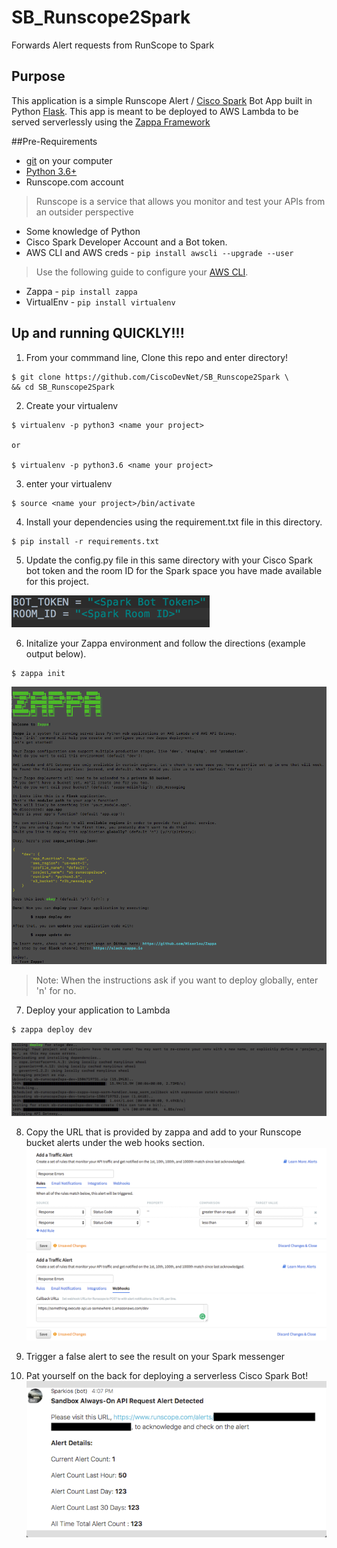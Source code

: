 # SB_Runscope2Spark
Forwards Alert requests from RunScope to Spark

## Purpose

This application is a simple Runscope Alert / [Cisco Spark](https://developer.ciscospark.com/) Bot App built in Python [Flask](http://flask.pocoo.org/). This app is meant to be deployed to AWS Lambda to be served serverlessly using the [Zappa Framework](https://github.com/Miserlou/Zappa)

##Pre-Requirements

* [git](https://git-scm.com/downloads) on your computer
* [Python 3.6+](https://www.python.org/downloads/)
* Runscope.com account
> Runscope is a service that allows you monitor and test your APIs from an outsider perspective
* Some knowledge of Python
* Cisco Spark Developer Account and a Bot token.
* AWS CLI and AWS creds - `pip install awscli --upgrade --user`
> Use the following guide to configure your [AWS CLI](http://docs.aws.amazon.com/cli/latest/userguide/cli-chap-getting-started.html).
* Zappa - `pip install zappa`
* VirtualEnv - `pip install virtualenv`

## Up and running QUICKLY!!!

1. From your commmand line, Clone this repo and enter directory!

```
$ git clone https://github.com/CiscoDevNet/SB_Runscope2Spark \
&& cd SB_Runscope2Spark
```
2. Create your virtualenv
```
$ virtualenv -p python3 <name your project>

or

$ virtualenv -p python3.6 <name your project>
```

3. enter your virtualenv

```
$ source <name your project>/bin/activate
```

4. Install your dependencies using the requirement.txt file in this directory.

```
$ pip install -r requirements.txt
```

5. Update the config.py file in this same directory with your Cisco Spark bot token and the room ID for the Spark space you have made available for this project.

![](images/2017-09-29_18-06-18.png)


6. Initalize your Zappa environment and follow the directions (example output below).

```
$ zappa init
```
![](images/2017-09-29_17-44-39.png)
> Note: When the instructions ask if you want to deploy globally, enter 'n' for no.

7. Deploy your application to Lambda

```
$ zappa deploy dev
```
![](images/2017-09-29_17-54-16.png)

8. Copy the URL that is provided by zappa and add to your Runscope bucket alerts under the web hooks section.
 ![](images/2017-09-29_17-57-31.png)
 ![](images/2017-09-29_17-58-33.png)

9. Trigger a false alert to see the result on your Spark messenger

10. Pat yourself on the back for deploying a serverless Cisco Spark Bot!
![](images/2017-09-29_18-04-50.png)

